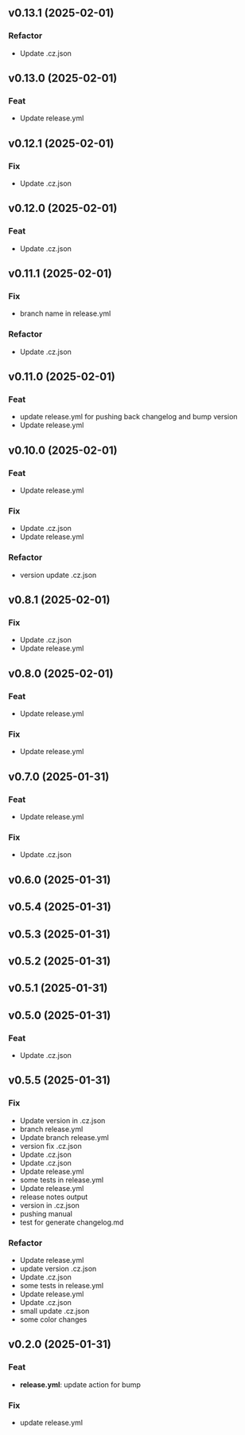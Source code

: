 ## v0.13.1 (2025-02-01)

### Refactor

- Update .cz.json

## v0.13.0 (2025-02-01)

### Feat

- Update release.yml

## v0.12.1 (2025-02-01)

### Fix

- Update .cz.json

## v0.12.0 (2025-02-01)

### Feat

- Update .cz.json

## v0.11.1 (2025-02-01)

### Fix

- branch name in release.yml

### Refactor

- Update .cz.json

## v0.11.0 (2025-02-01)

### Feat

- update release.yml for pushing back changelog and bump version
- Update release.yml

## v0.10.0 (2025-02-01)

### Feat

- Update release.yml

### Fix

- Update .cz.json
- Update release.yml

### Refactor

- version update .cz.json

## v0.8.1 (2025-02-01)

### Fix

- Update .cz.json
- Update release.yml

## v0.8.0 (2025-02-01)

### Feat

- Update release.yml

### Fix

- Update release.yml

## v0.7.0 (2025-01-31)

### Feat

- Update release.yml

### Fix

- Update .cz.json

## v0.6.0 (2025-01-31)

## v0.5.4 (2025-01-31)

## v0.5.3 (2025-01-31)

## v0.5.2 (2025-01-31)

## v0.5.1 (2025-01-31)

## v0.5.0 (2025-01-31)

### Feat

- Update .cz.json

## v0.5.5 (2025-01-31)

### Fix

- Update version in .cz.json
- branch  release.yml
- Update branch release.yml
- version fix .cz.json
- Update .cz.json
- Update .cz.json
- Update release.yml
- some tests in release.yml
- Update release.yml
- release notes output
- version in .cz.json
- pushing manual
- test for generate changelog.md

### Refactor

- Update release.yml
- update version .cz.json
- Update .cz.json
- some tests in release.yml
- Update release.yml
- Update .cz.json
- small update .cz.json
- some color changes

## v0.2.0 (2025-01-31)

### Feat

- **release.yml**: update action for bump

### Fix

- update release.yml
